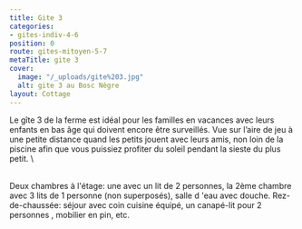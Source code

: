 ```yaml
---
title: Gite 3
categories:
- gites-indiv-4-6
position: 0
route: gites-mitoyen-5-7
metaTitle: gite 3
cover:
  image: "/_uploads/gite%203.jpg"
  alt: gite 3 au Bosc Nègre
layout: Cottage
---
```


Le gîte 3 de la ferme est idéal pour les familles en vacances avec leurs enfants en bas âge qui doivent encore être surveillés. Vue sur l’aire de jeu à une petite distance quand les petits jouent avec leurs amis, non loin de la piscine afin que vous puissiez profiter du soleil pendant la sieste du plus petit.
\

\
Deux chambres à l'étage: une avec un lit de 2 personnes, la 2ème chambre avec 3 lits de 1 personne (non superposés), salle d 'eau avec douche. Rez-de-chaussée: séjour avec coin cuisine équipé, un canapé-lit pour 2 personnes , mobilier en pin, etc.